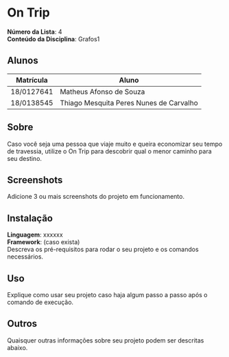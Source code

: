 # On Trip

**Número da Lista**: 4<br>
**Conteúdo da Disciplina**: Grafos1<br>

## Alunos
|Matrícula | Aluno |
| -- | -- |
| 18/0127641  | Matheus Afonso de Souza |
| 18/0138545  | Thiago Mesquita Peres Nunes de Carvalho |

## Sobre 
Caso você seja uma pessoa que viaje muito e queira economizar seu tempo de travessia, utilize o On Trip para descobrir qual o menor caminho para seu destino.

## Screenshots
Adicione 3 ou mais screenshots do projeto em funcionamento.

## Instalação 
**Linguagem**: xxxxxx<br>
**Framework**: (caso exista)<br>
Descreva os pré-requisitos para rodar o seu projeto e os comandos necessários.

## Uso 
Explique como usar seu projeto caso haja algum passo a passo após o comando de execução.

## Outros 
Quaisquer outras informações sobre seu projeto podem ser descritas abaixo.




